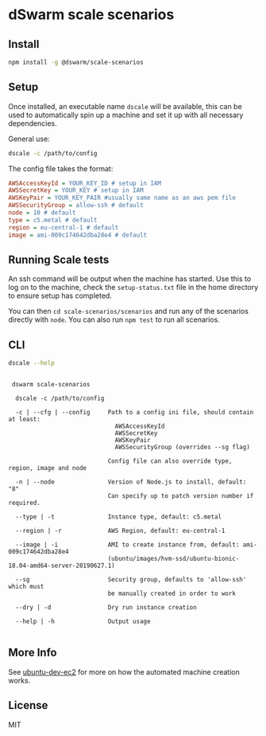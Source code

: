 # dSwarm scale scenarios

## Install

```sh
npm install -g @dswarm/scale-scenarios
```

## Setup

Once installed, an executable name `dscale` will be available, 
this can be used to automatically spin up a machine and set
it up with all necessary dependencies. 

General use:

```sh
dscale -c /path/to/config
```

The config file takes the format:


```ini
AWSAccessKeyId = YOUR_KEY_ID # setup in IAM
AWSSecretKey = YOUR_KEY # setup in IAM
AWSKeyPair = YOUR_KEY_PAIR #usually same name as an aws pem file
AWSSecurityGroup = allow-ssh # default
node = 10 # default
type = c5.metal # default
region = eu-central-1 # default
image = ami-009c174642dba28e4 # default
```

## Running Scale tests

An ssh command will be output when the machine has started.
Use this to log on to the machine, check the `setup-status.txt` file 
in the home directory to ensure setup has completed. 

You can then `cd scale-scenarios/scenarios` and run any of the scenarios
directly with `node`. You can also run `npm test` to run all scenarios.


## CLI

```sh
dscale --help
```

```
 
 dswarm scale-scenarios

  dscale -c /path/to/config

  -c | --cfg | --config     Path to a config ini file, should contain at least:
                              AWSAccessKeyId
                              AWSSecretKey
                              AWSKeyPair
                              AWSSecurityGroup (overrides --sg flag)
                            
                            Config file can also override type, region, image and node

  -n | --node               Version of Node.js to install, default: "8"
                            Can specify up to patch version number if required.

  --type | -t               Instance type, default: c5.metal

  --region | -r             AWS Region, default: eu-central-1

  --image | -i              AMI to create instance from, default: ami-009c174642dba28e4
                            (ubuntu/images/hvm-ssd/ubuntu-bionic-18.04-amd64-server-20190627.1)

  --sg                      Security group, defaults to 'allow-ssh' which must
                            be manually created in order to work

  --dry | -d                Dry run instance creation

  --help | -h               Output usage


```

## More Info

See [ubuntu-dev-ec2](https://github.com/davidmarkclements/ubuntu-dev-ec2) for more on how the automated machine creation works.

## License

MIT